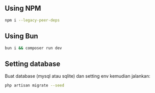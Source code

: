 ## Using NPM


```bash
npm i --legacy-peer-deps
```

## Using Bun

```bash
bun i && composer run dev
```

## Setting database

Buat database (mysql atau sqlite) dan setting env kemudian jalankan:
```bash
php artisan migrate --seed
```
